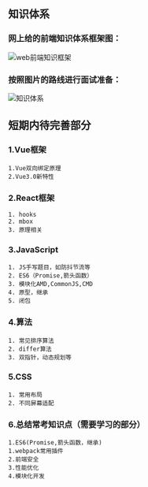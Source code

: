 ## 知识体系
### 网上给的前端知识体系框架图：
![web前端知识框架](/web前端知识框架.image)
### 按照图片的路线进行面试准备：
![知识体系](/knowledge-hierarchy.png)

## 短期内待完善部分
### 1.Vue框架
	1.Vue双向绑定原理
	2.Vue3.0新特性
### 2.React框架
	1. hooks
	2. mbox
	3. 原理相关
### 3.JavaScript
	1. JS手写题目，如防抖节流等
	2. ES6（Promise,箭头函数）
	3. 模块化AMD,CommonJS,CMD
	4. 原型，继承
	5. 闭包

### 4.算法
	1. 常见排序算法
	2. differ算法
	3. 双指针，动态规划等
### 5.CSS
	1. 常用布局
	2. 不同屏幕适配

### 6.总结常考知识点（需要学习的部分）
	1.ES6(Promise,箭头函数，继承)
	1.webpack常用插件
	2.前端安全
	3.性能优化
	4.模块化开发